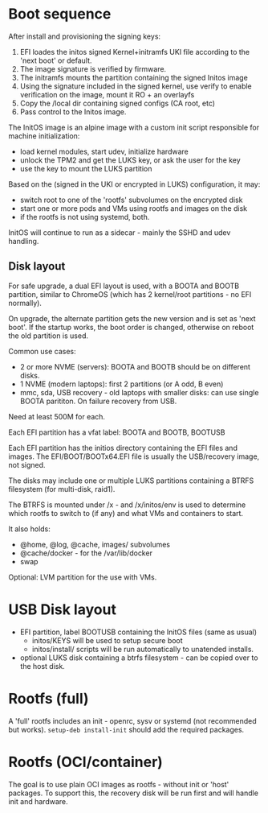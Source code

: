 # Boot sequence

After install and provisioning the signing keys:

1. EFI loades the initos signed Kernel+initramfs UKI file according to the 'next boot' or default.
2. The image signature is verified by firmware.
3. The initramfs mounts the partition containing the signed Initos image
4. Using the signature included in the signed kernel, use verify to 
enable verification on the image, mount it RO + an overlayfs
5. Copy the /local dir containing signed configs (CA root, etc)
6. Pass control to the Initos image.

The InitOS image is an alpine image with a custom init script responsible for machine initialization:
- load kernel modules, start udev, initialize hardware
- unlock the TPM2 and get the LUKS key, or ask the user for the key
- use the key to mount the LUKS partition

Based on the (signed in the UKI or encrypted in LUKS) configuration, 
it may:
- switch root to one of the 'rootfs' subvolumes on the encrypted disk 
- start one or more pods and VMs using rootfs and images on the disk
- if the rootfs is not using systemd, both.

InitOS will continue to run as a sidecar - mainly the SSHD and 
udev handling.

## Disk layout 

For safe upgrade, a dual EFI layout is used, with a BOOTA and BOOTB
partition, similar to ChromeOS (which has 2 kernel/root partitions - no EFI normally).

On upgrade, the alternate partition gets the new version and is set
as 'next boot'. If the startup works, the boot order is changed, otherwise on reboot the old partition is used.

Common use cases:
- 2 or more NVME (servers): BOOTA and BOOTB should be on different disks.
- 1 NVME (modern laptops): first 2 partitions (or A odd, B even)
- mmc, sda, USB recovery - old laptops with smaller disks: can use single BOOTA parititon. On failure recovery from USB.

Need at least 500M for each. 

Each EFI partition has a vfat label: BOOTA and BOOTB, BOOTUSB

Each EFI partition has the initios directory containing the EFI files and images.
The EFI/BOOT/BOOTx64.EFI file is usually the USB/recovery image, not signed.

The disks may include one or multiple LUKS partitions containing a BTRFS filesystem (for multi-disk, raid1).

The BTRFS is mounted under /x - and /x/initos/env is used to determine which rootfs to switch to (if any) and
what VMs and containers to start.

It also holds:
  - @home, @log, @cache, images/ subvolumes
  - @cache/docker - for the /var/lib/docker
  - swap

Optional: LVM partition for the use with VMs.

# USB Disk layout

- EFI partition, label BOOTUSB containing the InitOS files (same as usual)
  - initos/KEYS will be used to setup secure boot
  - initos/install/ scripts will be run automatically to unatended installs.
- optional LUKS disk containing a btrfs filesystem - can be copied over to the host disk.



# Rootfs (full)

A 'full' rootfs includes an init - openrc, sysv or systemd (not recommended but works).
`setup-deb install-init` should add the required packages.

# Rootfs (OCI/container)

The goal is to use plain OCI images as rootfs - without init or 'host' packages. To support this, 
the recovery disk will be run first and will handle init and hardware.

